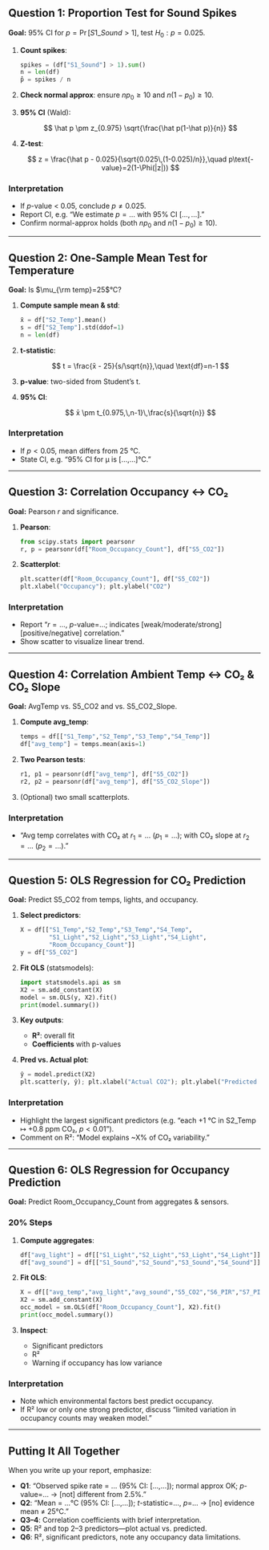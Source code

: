 ## Question 1: Proportion Test for Sound Spikes

**Goal:** 95% CI for $p=\Pr[S1\_Sound>1]$, test $H_0:p=0.025$.

1. **Count spikes**:

   ```python
   spikes = (df["S1_Sound"] > 1).sum()
   n = len(df)
   p̂ = spikes / n
   ```
2. **Check normal approx**: ensure $n p_0\ge10$ and $n(1-p_0)\ge10$.
3. **95% CI** (Wald):

   $$
     \hat p \pm z_{0.975} \sqrt{\frac{\hat p(1-\hat p)}{n}}
   $$
4. **Z-test**:

   $$
     z = \frac{\hat p - 0.025}{\sqrt{0.025\,(1-0.025)/n}},\quad
     p\text{-value}=2(1-\Phi(|z|))
   $$

### Interpretation

* If $p$-value < 0.05, conclude $p\neq0.025$.
* Report CI, e.g. “We estimate $p=…$ with 95% CI $[…,…]$.”
* Confirm normal-approx holds (both $np_0$ and $n(1-p_0)\ge10$).

---

## Question 2: One-Sample Mean Test for Temperature

**Goal:** Is $\mu_{\rm temp}=25$°C?

1. **Compute sample mean & std**:

   ```python
   x̄ = df["S2_Temp"].mean()
   s = df["S2_Temp"].std(ddof=1)
   n = len(df)
   ```
2. **t-statistic**:

   $$
     t = \frac{x̄ - 25}{s/\sqrt{n}},\quad \text{df}=n-1
   $$
3. **p-value**: two-sided from Student’s t.
4. **95% CI**:

   $$
     x̄ \pm t_{0.975,\,n-1}\,\frac{s}{\sqrt{n}}
   $$

### Interpretation

* If $p<0.05$, mean differs from 25 °C.
* State CI, e.g. “95% CI for μ is \[…,…]°C.”

---

## Question 3: Correlation Occupancy ↔ CO₂

**Goal:** Pearson $r$ and significance.

1. **Pearson**:

   ```python
   from scipy.stats import pearsonr
   r, p = pearsonr(df["Room_Occupancy_Count"], df["S5_CO2"])
   ```
2. **Scatterplot**:

   ```python
   plt.scatter(df["Room_Occupancy_Count"], df["S5_CO2"])
   plt.xlabel("Occupancy"); plt.ylabel("CO2")
   ```

### Interpretation

* Report “$r=…$, $p$-value=…; indicates \[weak/moderate/strong] \[positive/negative] correlation.”
* Show scatter to visualize linear trend.

---

## Question 4: Correlation Ambient Temp ↔ CO₂ & CO₂ Slope

**Goal:** AvgTemp vs. S5\_CO2 and vs. S5\_CO2\_Slope.

1. **Compute avg\_temp**:

   ```python
   temps = df[["S1_Temp","S2_Temp","S3_Temp","S4_Temp"]]
   df["avg_temp"] = temps.mean(axis=1)
   ```
2. **Two Pearson tests**:

   ```python
   r1, p1 = pearsonr(df["avg_temp"], df["S5_CO2"])
   r2, p2 = pearsonr(df["avg_temp"], df["S5_CO2_Slope"])
   ```
3. (Optional) two small scatterplots.

### Interpretation

* “Avg temp correlates with CO₂ at $r_1=…$ ($p_1=…$); with CO₂ slope at $r_2=…$ ($p_2=…$).”

---

## Question 5: OLS Regression for CO₂ Prediction

**Goal:** Predict S5\_CO2 from temps, lights, and occupancy.

1. **Select predictors**:

   ```python
   X = df[["S1_Temp","S2_Temp","S3_Temp","S4_Temp",
           "S1_Light","S2_Light","S3_Light","S4_Light",
           "Room_Occupancy_Count"]]
   y = df["S5_CO2"]
   ```

2. **Fit OLS** (statsmodels):

   ```python
   import statsmodels.api as sm
   X2 = sm.add_constant(X)
   model = sm.OLS(y, X2).fit()
   print(model.summary())
   ```

3. **Key outputs**:

   * **R²**: overall fit
   * **Coefficients** with p-values

4. **Pred vs. Actual plot**:

   ```python
   ŷ = model.predict(X2)
   plt.scatter(y, ŷ); plt.xlabel("Actual CO2"); plt.ylabel("Predicted CO2")
   ```

### Interpretation

* Highlight the largest significant predictors (e.g. “each +1 °C in S2\_Temp ↦ +0.8 ppm CO₂, $p<0.01$”).
* Comment on R²: “Model explains \~X% of CO₂ variability.”

---

## Question 6: OLS Regression for Occupancy Prediction

**Goal:** Predict Room\_Occupancy\_Count from aggregates & sensors.

### 20% Steps

1. **Compute aggregates**:

   ```python
   df["avg_light"] = df[["S1_Light","S2_Light","S3_Light","S4_Light"]].mean(1)
   df["avg_sound"] = df[["S1_Sound","S2_Sound","S3_Sound","S4_Sound"]].mean(1)
   ```
2. **Fit OLS**:

   ```python
   X = df[["avg_temp","avg_light","avg_sound","S5_CO2","S6_PIR","S7_PIR"]]
   X2 = sm.add_constant(X)
   occ_model = sm.OLS(df["Room_Occupancy_Count"], X2).fit()
   print(occ_model.summary())
   ```
3. **Inspect**:

   * Significant predictors
   * R²
   * Warning if occupancy has low variance

### Interpretation

* Note which environmental factors best predict occupancy.
* If R² low or only one strong predictor, discuss “limited variation in occupancy counts may weaken model.”

---

## Putting It All Together

When you write up your report, emphasize:

* **Q1**: “Observed spike rate = … (95% CI: \[…,…]); normal approx OK; $p$-value=… → \[not] different from 2.5%.”
* **Q2**: “Mean = …°C (95% CI: \[…,…]); $t$-statistic=…, $p$=… → \[no] evidence mean ≠ 25°C.”
* **Q3–4**: Correlation coefficients with brief interpretation.
* **Q5**: R² and top 2–3 predictors—plot actual vs. predicted.
* **Q6**: R², significant predictors, note any occupancy data limitations.

